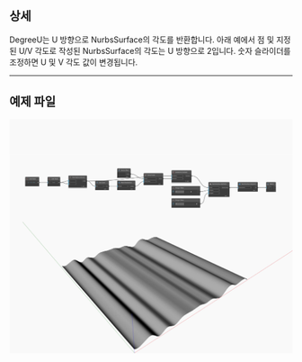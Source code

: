 ## 상세
DegreeU는 U 방향으로 NurbsSurface의 각도를 반환합니다. 아래 예에서 점 및 지정된 U/V 각도로 작성된 NurbsSurface의 각도는 U 방향으로 2입니다. 숫자 슬라이더를 조정하면 U 및 V 각도 값이 변경됩니다.
___
## 예제 파일

![DegreeU](./Autodesk.DesignScript.Geometry.NurbsSurface.DegreeU_img.jpg)

